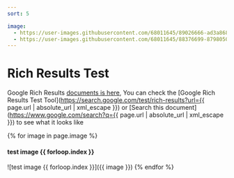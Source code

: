 ```yaml
---
sort: 5

image:
  - https://user-images.githubusercontent.com/68011645/89026666-ad3a8680-d35b-11ea-9f4b-d3fe26ae12ed.png
  - https://user-images.githubusercontent.com/68011645/88376699-87980500-cdd0-11ea-8900-7bab8c811bc9.png
---
```


# Rich Results Test

Google Rich Results [documents is here](https://developers.google.com/search/reference/overview), You can check the [Google Rich Results Test Tool](https://search.google.com/test/rich-results?url={{ page.url | absolute_url | xml_escape  }}) or [Search this document](https://www.google.com/search?q={{ page.url | absolute_url | xml_escape  }}) to see what it looks like


{% for image in page.image %}
#### test image {{ forloop.index }}
![test image {{ forloop.index }}]({{ image }})
{% endfor %}
